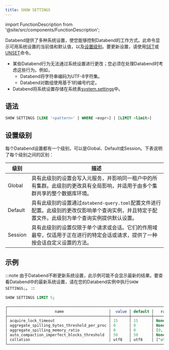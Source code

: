 ```yaml
---
title: SHOW SETTINGS
---
```

import FunctionDescription from '@site/src/components/FunctionDescription';

<FunctionDescription description="引入或更新: v1.2.314"/>

Databend提供了多种系统设置，使您能够控制Databend的工作方式。此命令显示可用系统设置的当前值和默认值，以及[设置级别](#setting-levels)。要更新设置，请使用[SET](02-set-global.md)或[UNSET](02-unset.md)命令。

- 某些Databend行为无法通过系统设置进行更改；您必须在处理Databend时考虑这些行为。例如，
    - Databend将字符串编码为UTF-8字符集。
    - Databend对数组使用基于1的编号约定。
- Databend将系统设置存储在系统表[system.settings](../../00-sql-reference/20-system-tables/system-settings.md)中。

## 语法

```sql
SHOW SETTINGS [LIKE '<pattern>' | WHERE <expr>] | [LIMIT <limit>]
```

## 设置级别

每个Databend设置都有一个级别，可以是Global、Default或Session。下表说明了每个级别之间的区别：

|   级别    |   描述                                                                                                                                                                                                                                                                  |
|-----------|-------------------------------------------------------------------------------------------------------------------------------------------------------------------------------------------------------------------------------------------------------------------------|
|   Global  |   具有此级别的设置会写入元服务，并影响同一租户中的所有集群。此级别的更改具有全局影响，并适用于由多个集群共享的整个数据库环境。                                                                                                              |
|   Default |   具有此级别的设置通过`databend-query.toml`配置文件进行配置。此级别的更改仅影响单个查询实例，并且特定于配置文件。此级别为单个查询实例提供默认设置。                                                                                      |
|   Session |   具有此级别的设置仅限于单个请求或会话。它们的作用域最窄，仅适用于正在进行的特定会话或请求，提供了一种按会话自定义设置的方法。                                                                                                      |

## 示例

:::note
由于Databend不断更新系统设置，此示例可能不会显示最新的结果。要查看Databend中的最新系统设置，请在您的Databend实例中执行`SHOW SETTINGS;`。
:::

```sql
SHOW SETTINGS LIMIT 5;

┌───────────────────────────────────────────────────────────────────────────────────────────────────────────────────────────────────────────────────────────────────────────────────────────────────────────────────────────────────────────────────┐
│                     name                    │  value │ default │   range  │  level  │                                                                     description                                                                    │  type  │
├─────────────────────────────────────────────┼────────┼─────────┼──────────┼─────────┼────────────────────────────────────────────────────────────────────────────────────────────────────────────────────────────────────────────────────┼────────┤
│ acquire_lock_timeout                        │ 15     │ 15      │ None     │ DEFAULT │ 设置获取锁的最大超时时间（以秒为单位）。                                                                                                                    │ UInt64 │
│ aggregate_spilling_bytes_threshold_per_proc │ 0      │ 0       │ None     │ DEFAULT │ 设置聚合器在查询执行期间可以使用的最大内存量（以字节为单位），超过此值将数据溢出到存储。                                                                 | UInt64 │
│ aggregate_spilling_memory_ratio             │ 0      │ 0       │ [0, 100] │ DEFAULT │ 设置聚合器在查询执行期间可以使用的最大内存比率（以字节为单位），超过此值将数据溢出到存储。                                                                 | UInt64 │
│ auto_compaction_imperfect_blocks_threshold  │ 50     │ 50      │ None     │ DEFAULT │ 触发自动压缩的阈值。在写操作后，当快照中的不完美块数量超过此值时，将发生自动压缩。                                                                         | UInt64 │
│ collation                                   │ utf8   │ utf8    │ ["utf8"] │ DEFAULT │ 设置字符排序规则。可用值包括"utf8"。                                                                                                                      | String │
└───────────────────────────────────────────────────────────────────────────────────────────────────────────────────────────────────────────────────────────────────────────────────────────────────────────────────────────────────────────────────┘
```